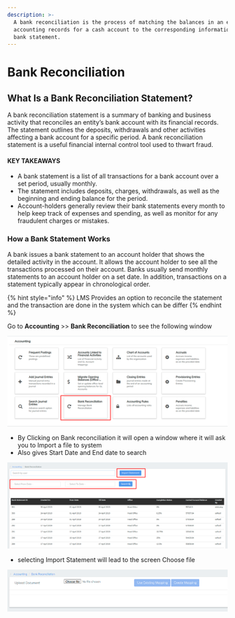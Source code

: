 ```yaml
---
description: >-
  A bank reconciliation is the process of matching the balances in an entity's
  accounting records for a cash account to the corresponding information on a
  bank statement.
---
```


# Bank Reconciliation

## What Is a Bank Reconciliation Statement?

A bank reconciliation statement is a summary of banking and business activity that reconciles an entity’s bank account with its financial records. The statement outlines the deposits, withdrawals and other activities affecting a bank account for a specific period. A bank reconciliation statement is a useful financial internal control tool used to thwart fraud.



#### KEY TAKEAWAYS <a href="#mntl-sc-block-callout-heading_1-0" id="mntl-sc-block-callout-heading_1-0"></a>

* A bank statement is a list of all transactions for a bank account over a set period, usually monthly.   &#x20;
* The statement includes deposits, charges, withdrawals, as well as the beginning and ending balance for the period.&#x20;
* Account-holders generally review their bank statements every month to help keep track of expenses and spending, as well as monitor for any fraudulent charges or mistakes.

### How a Bank Statement Works <a href="#mntl-sc-block_1-0-5" id="mntl-sc-block_1-0-5"></a>

A bank issues a bank statement to an account holder that shows the detailed activity in the account. It allows the account holder to see all the transactions processed on their account. Banks usually send monthly statements to an account holder on a set date. In addition, transactions on a statement typically appear in chronological order.

{% hint style="info" %}
LMS Provides an option to reconcile the statement and the transaction are done in the system which can be differ&#x20;
{% endhint %}

Go to **Accounting** >> **Bank Reconciliation** to see the following window

![](../../.gitbook/assets/Screenshot182.png)

* By Clicking on Bank reconciliation it will open a window where it will ask you to Import a file to system&#x20;
* Also gives Start Date and End date to search&#x20;

![](../../.gitbook/assets/Screenshot183.png)

* selecting Import Statement will lead to the screen Choose file

![](../../.gitbook/assets/Screenshot184.png)




